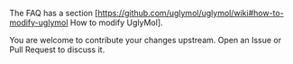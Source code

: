 
The FAQ has a section
[https://github.com/uglymol/uglymol/wiki#how-to-modify-uglymol
How to modify UglyMol].

You are welcome to contribute your changes upstream.
Open an Issue or Pull Request to discuss it.

